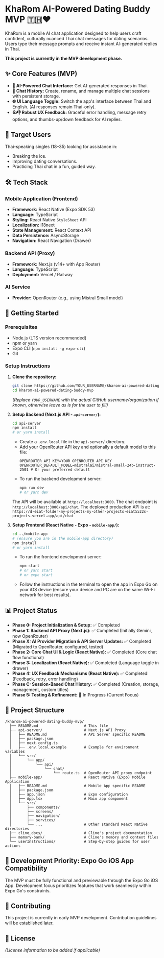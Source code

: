 # KhaRom AI-Powered Dating Buddy MVP 🇹🇭❤️

KhaRom is a mobile AI chat application designed to help users craft confident, culturally nuanced Thai chat messages for dating scenarios. Users type their message prompts and receive instant AI-generated replies in Thai.

**This project is currently in the MVP development phase.**

## ✨ Core Features (MVP)
-   **🤖 AI-Powered Chat Interface:** Get AI-generated responses in Thai.
-   **💬 Chat History:** Create, rename, and manage multiple chat sessions with persistent storage.
-   **🌐 UI Language Toggle:** Switch the app's interface between Thai and English. (AI responses remain Thai-only).
-   **👍👎 Robust UX Feedback:** Graceful error handling, message retry options, and thumbs-up/down feedback for AI replies.

## 🎯 Target Users
Thai-speaking singles (18–35) looking for assistance in:
-   Breaking the ice.
-   Improving dating conversations.
-   Practicing Thai chat in a fun, guided way.

## 🛠️ Tech Stack

### Mobile Application (Frontend)
-   **Framework:** React Native (Expo SDK 53)
-   **Language:** TypeScript
-   **Styling:** React Native `StyleSheet` API
-   **Localization:** i18next
-   **State Management:** React Context API
-   **Data Persistence:** AsyncStorage
-   **Navigation:** React Navigation (Drawer)

### Backend API (Proxy)
-   **Framework:** Next.js (v14+ with App Router)
-   **Language:** TypeScript
-   **Deployment:** Vercel / Railway

### AI Service
-   **Provider:** OpenRouter (e.g., using Mistral Small model)

## 🚀 Getting Started

### Prerequisites
- Node.js (LTS version recommended)
- npm or yarn
- Expo CLI (`npm install -g expo-cli`)
- Git

### Setup Instructions

1.  **Clone the repository:**
    ```bash
    git clone https://github.com/YOUR_USERNAME/kharom-ai-powered-dating-buddy-mvp.git
    cd kharom-ai-powered-dating-buddy-mvp
    ```
    *(Replace `YOUR_USERNAME` with the actual GitHub username/organization if known, otherwise leave as is for the user to fill)*

2.  **Setup Backend (Next.js API - `api-server/`):**
    ```bash
    cd api-server
    npm install 
    # or yarn install
    ```
    - Create a `.env.local` file in the `api-server/` directory.
    - Add your OpenRouter API key and optionally a default model to this file:
      ```env
      OPENROUTER_API_KEY=YOUR_OPENROUTER_API_KEY
      OPENROUTER_DEFAULT_MODEL=mistralai/mistral-small-24b-instruct-2501 # Or your preferred default
      ```
    - To run the backend development server:
      ```bash
      npm run dev
      # or yarn dev
      ```
    The API will be available at `http://localhost:3000`. The chat endpoint is `http://localhost:3000/api/chat`.
    The deployed production API is at: `https://d-eiat-folder-my-projects-my-other-projects-eiat5522s-projects.vercel.app/api/chat`

3.  **Setup Frontend (React Native - Expo - `mobile-app/`):**
    ```bash
    cd ../mobile-app 
    # (ensure you are in the mobile-app directory)
    npm install
    # or yarn install
    ```
    - To run the frontend development server:
      ```bash
      npm start
      # or yarn start
      # or expo start
      ```
    - Follow the instructions in the terminal to open the app in Expo Go on your iOS device (ensure your device and PC are on the same Wi-Fi network for best results).

## 📊 Project Status
- **Phase 0: Project Initialization & Setup:** ✅ Completed
- **Phase 1: Backend API Proxy (Next.js):** ✅ Completed (Initially Gemini, now OpenRouter)
- **Phase X: AI Provider Migration & API Server Updates:** ✅ Completed (Migrated to OpenRouter, configured, tested)
- **Phase 2: Core Chat UI & Logic (React Native):** ✅ Completed (Core chat flow functional)
- **Phase 3: Localization (React Native):** ✅ Completed (Language toggle in drawer)
- **Phase 4: UX Feedback Mechanisms (React Native):** ✅ Completed (Feedback, retry, error handling)
- **Phase C: Session-Based Chat History:** ✅ Completed (Creation, storage, management, custom titles)
- **Phase 5: Testing & Refinement:** 🔄 In Progress (Current Focus)

## 📁 Project Structure
```
/kharom-ai-powered-dating-buddy-mvp/
  ├── README.md                     # This file
  ├── api-server/                   # Next.js API Proxy
  │   ├── README.md                 # API Server specific README
  │   ├── package.json
  │   ├── next.config.ts
  │   ├── .env.local.example        # Example for environment variables
  │   └── src/
  │       └── app/
  │           └── api/
  │               └── chat/
  │                   └── route.ts  # OpenRouter API proxy endpoint
  ├── mobile-app/                   # React Native (Expo) Mobile Application
  │   ├── README.md                 # Mobile App specific README
  │   ├── package.json
  │   ├── app.json                  # Expo configuration
  │   ├── App.tsx                   # Main app component
  │   └── src/
  │       ├── components/
  │       ├── screens/
  │       ├── navigation/
  │       ├── services/
  │       └── ...                   # Other standard React Native directories
  ├── cline_docs/                   # Cline's project documentation
  ├── memory-bank/                  # Cline's memory and context files
  └── userInstructions/             # Step-by-step guides for user actions
```

## 📝 Development Priority: Expo Go iOS App Compatibility
The MVP must be fully functional and previewable through the Expo Go iOS App. Development focus prioritizes features that work seamlessly within Expo Go's constraints.

## 🤝 Contributing
This project is currently in early MVP development. Contribution guidelines will be established later.

## 📄 License
*(License information to be added if applicable)*
